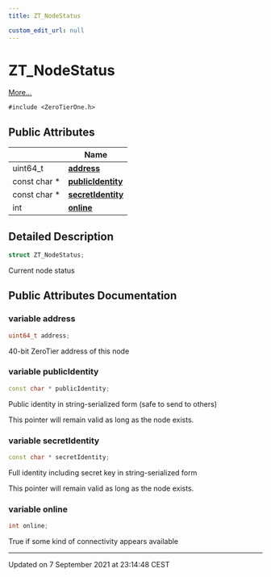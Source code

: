 ```yaml
---
title: ZT_NodeStatus

custom_edit_url: null
---
```


# ZT_NodeStatus



 [More...](#detailed-description)


`#include <ZeroTierOne.h>`

## Public Attributes

|                | Name           |
| -------------- | -------------- |
| uint64_t | **[address](/autogen/libztcore/classes/struct_z_t___node_status.md#variable-address)**  |
| const char * | **[publicIdentity](/autogen/libztcore/classes/struct_z_t___node_status.md#variable-publicidentity)**  |
| const char * | **[secretIdentity](/autogen/libztcore/classes/struct_z_t___node_status.md#variable-secretidentity)**  |
| int | **[online](/autogen/libztcore/classes/struct_z_t___node_status.md#variable-online)**  |

## Detailed Description

```cpp
struct ZT_NodeStatus;
```


Current node status 

## Public Attributes Documentation

### variable address

```cpp
uint64_t address;
```


40-bit ZeroTier address of this node 


### variable publicIdentity

```cpp
const char * publicIdentity;
```


Public identity in string-serialized form (safe to send to others)

This pointer will remain valid as long as the node exists. 


### variable secretIdentity

```cpp
const char * secretIdentity;
```


Full identity including secret key in string-serialized form

This pointer will remain valid as long as the node exists. 


### variable online

```cpp
int online;
```


True if some kind of connectivity appears available 


-------------------------------

Updated on  7 September 2021 at 23:14:48 CEST